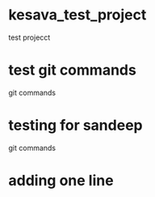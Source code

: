 # kesava_test_project
test projecct

# test git commands
git commands

# testing for sandeep
git commands

# adding one line
